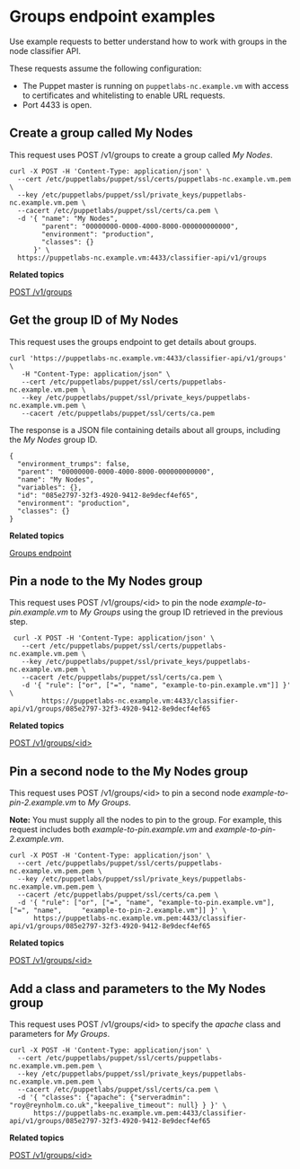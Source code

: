 # Groups endpoint examples

Use example requests to better understand how to work with groups in the node classifier API.

These requests assume the following configuration:

-   The Puppet master is running on `puppetlabs-nc.example.vm` with access to certificates and whitelisting to enable URL requests.
-   Port 4433 is open.

## Create a group called My Nodes

This request uses POST /v1/groups to create a group called *My Nodes*.

```
curl -X POST -H 'Content-Type: application/json' \
  --cert /etc/puppetlabs/puppet/ssl/certs/puppetlabs-nc.example.vm.pem \
  --key /etc/puppetlabs/puppet/ssl/private_keys/puppetlabs-nc.example.vm.pem \
  --cacert /etc/puppetlabs/puppet/ssl/certs/ca.pem \
  -d '{ "name": "My Nodes",
        "parent": "00000000-0000-4000-8000-000000000000",
        "environment": "production",
        "classes": {}
      }' \
  https://puppetlabs-nc.example.vm:4433/classifier-api/v1/groups
```

**Related topics**  


[POST /v1/groups](groups_endpoint.md#)

## Get the group ID of My Nodes

This request uses the groups endpoint to get details about groups.

```
curl 'https://puppetlabs-nc.example.vm:4433/classifier-api/v1/groups' \
   -H "Content-Type: application/json" \
   --cert /etc/puppetlabs/puppet/ssl/certs/puppetlabs-nc.example.vm.pem \
   --key /etc/puppetlabs/puppet/ssl/private_keys/puppetlabs-nc.example.vm.pem \
   --cacert /etc/puppetlabs/puppet/ssl/certs/ca.pem
```

The response is a JSON file containing details about all groups, including the *My Nodes* group ID.

```
{
  "environment_trumps": false,
  "parent": "00000000-0000-4000-8000-000000000000",
  "name": "My Nodes",
  "variables": {},
  "id": "085e2797-32f3-4920-9412-8e9decf4ef65",
  "environment": "production",
  "classes": {}
}
```

**Related topics**  


[Groups endpoint](groups_endpoint.md#)

## Pin a node to the My Nodes group

This request uses POST /v1/groups/<id\> to pin the node *example-to-pin.example.vm* to *My Groups* using the group ID retrieved in the previous step.

```
 curl -X POST -H 'Content-Type: application/json' \
   --cert /etc/puppetlabs/puppet/ssl/certs/puppetlabs-nc.example.vm.pem \
   --key /etc/puppetlabs/puppet/ssl/private_keys/puppetlabs-nc.example.vm.pem \
   --cacert /etc/puppetlabs/puppet/ssl/certs/ca.pem \
   -d '{ "rule": ["or", ["=", "name", "example-to-pin.example.vm"]] }' \
        https://puppetlabs-nc.example.vm:4433/classifier-api/v1/groups/085e2797-32f3-4920-9412-8e9decf4ef65
```

**Related topics**  


[POST /v1/groups/<id\>](groups_endpoint.md#)

## Pin a second node to the My Nodes group

This request uses POST /v1/groups/<id\> to pin a second node *example-to-pin-2.example.vm* to *My Groups*.

**Note:** You must supply all the nodes to pin to the group. For example, this request includes both *example-to-pin.example.vm* and *example-to-pin-2.example.vm*.

```
curl -X POST -H 'Content-Type: application/json' \
  --cert /etc/puppetlabs/puppet/ssl/certs/puppetlabs-nc.example.vm.pem.pem \
  --key /etc/puppetlabs/puppet/ssl/private_keys/puppetlabs-nc.example.vm.pem.pem \
  --cacert /etc/puppetlabs/puppet/ssl/certs/ca.pem \
  -d '{ "rule": ["or", ["=", "name", "example-to-pin.example.vm"], ["=", "name",     "example-to-pin-2.example.vm"]] }' \
      https://puppetlabs-nc.example.vm.pem:4433/classifier-api/v1/groups/085e2797-32f3-4920-9412-8e9decf4ef65
```

**Related topics**  


[POST /v1/groups/<id\>](groups_endpoint.md#)

## Add a class and parameters to the My Nodes group

This request uses POST /v1/groups/<id\> to specify the *apache* class and parameters for *My Groups*.

```
curl -X POST -H 'Content-Type: application/json' \
  --cert /etc/puppetlabs/puppet/ssl/certs/puppetlabs-nc.example.vm.pem.pem \
  --key /etc/puppetlabs/puppet/ssl/private_keys/puppetlabs-nc.example.vm.pem.pem \
  --cacert /etc/puppetlabs/puppet/ssl/certs/ca.pem \
  -d '{ "classes": {"apache": {"serveradmin": "roy@reynholm.co.uk","keepalive_timeout": null} } }' \
      https://puppetlabs-nc.example.vm.pem:4433/classifier-api/v1/groups/085e2797-32f3-4920-9412-8e9decf4ef65
```

**Related topics**  


[POST /v1/groups/<id\>](groups_endpoint.md#)

